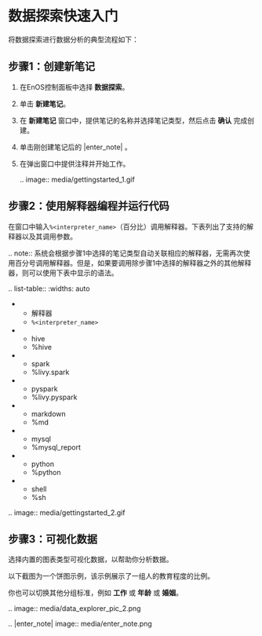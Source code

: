 # 数据探索快速入门

将数据探索进行数据分析的典型流程如下：

## 步骤1：创建新笔记<createnote>

1. 在EnOS控制面板中选择 **数据探索**。

2. 单击 **新建笔记**。

3. 在 **新建笔记** 窗口中，提供笔记的名称并选择笔记类型，然后点击 **确认** 完成创建。

4. 单击刚创建笔记后的 |enter_note| 。

5. 在弹出窗口中提供注释并开始工作。

   .. image:: media/gettingstarted_1.gif

## 步骤2：使用解释器编程并运行代码<developcode>

在窗口中输入`%<interpreter_name>`（百分比）调用解释器。下表列出了支持的解释器以及其调用参数。

.. note:: 系统会根据步骤1中选择的笔记类型自动关联相应的解释器，无需再次使用百分号调用解释器。但是，如果要调用除步骤1中选择的解释器之外的其他解释器，则可以使用下表中显示的语法。

.. list-table::
   :widths: auto

   * - 解释器</th>
     - `%<interpreter_name>`
   * - hive</td>
     - %hive</td>
   * - spark</td>
     - %livy.spark</td>
   * - pyspark</td>
     - %livy.pyspark</td>
   * - markdown</td>
     - %md</td>
   * - mysql</td>
     - %mysql_report</td>
   * - python</td>
     - %python</td>
   * - shell</td>
     - %sh</td>

.. image:: media/gettingstarted_2.gif

## 步骤3：可视化数据<visualizedata>

选择内置的图表类型可视化数据，以帮助你分析数据。

以下截图为一个饼图示例，该示例展示了一组人的教育程度的比例。

你也可以切换其他分组标准，例如 **工作** 或 **年龄** 或 **婚姻**。

.. image:: media/data_explorer_pic_2.png

.. |enter_note| image:: media/enter_note.png

<!--end-->
